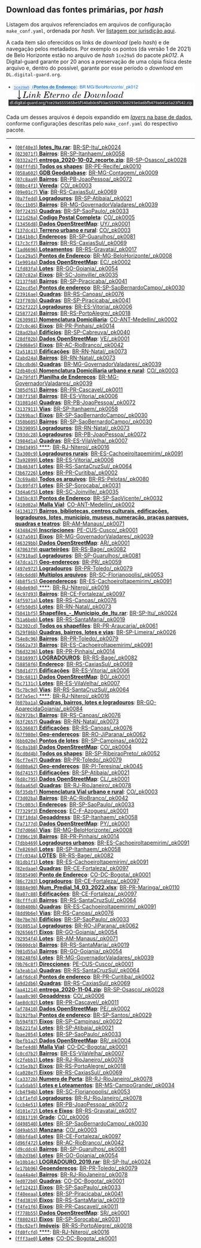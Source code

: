 ## Download das fontes primárias, por *hash*

Listagem dos arquivos referenciados em arquivos de configuração `make_conf.yaml`, ordenada por *hash*. Ver [listagem por jurisdição aqui](list-primaryData-byJurisdic.md).

A cada item são oferecidos os links de *download* (pelo *hash*) e de navegação pelos metadados. Por exemplo os pontos (da versão 1 de 2021) de Belo Horizonte estão no  arquivo de *hash* `1ce29a5` do pacote *pk012*. A Digital-guard garante por 20 anos a preservação de uma cópia física deste arquivo e, dentro do possível, garante por esse período o *download* em `DL.digital-guard.org`.

![](../assets/a4a-linkEternoDL-hashList.png)

Cada um desses arquivos é depois expandido em [*layers* na base de dados](ftypes.md), conforme configurações descritas pelo  `make_conf.yaml` do respectivo pacote.

------

 - [(`00f40e3`) **lotes_Itu.rar**](http://dl.digital-guard.org/00f40e3731f0e04b8d1050a4716385f412aed5b32b560a47cc321ef4ea5413f8.rar): [BR-SP-Itu/_pk0024 ](http://git.digital-guard.org/preserv-BR/blob/main/data/SP/Itu/_pk0024.01/make_conf.yaml)
 - [(`023071f`) **Bairros**](http://dl.digital-guard.org/023071f87e4bb37e46d42cee7841f3a2119b8f65d2778604af3644f279cf89f1.zip): [BR-SP-Itanhaem/_pk0058 ](http://git.digital-guard.org/preserv-BR/blob/main/data/SP/Itanhaem/_pk0058.01/make_conf.yaml)
 - [(`0332a2f`) **entrega_2020-10-02_recorte.zip**](http://dl.digital-guard.org/0332a2f00b8cd344818b1b734859c44c7d6b7604d347ce1619455d9bf2629d64.zip): [BR-SP-Osasco/_pk0028 ](http://git.digital-guard.org/preserv-BR/blob/main/data/SP/Osasco/_pk0028.01/make_conf.yaml)
 - [(`04fffd5`) **Todos os shapes**](http://dl.digital-guard.org/04fffd56aef1c5a53cb35e5864b940b0b103e6e4752adcff7d4f30a2cb99ddb6.zip): [BR-PE-Recife/_pk0010 ](http://git.digital-guard.org/preserv-BR/blob/main/data/PE/Recife/_pk0010.01/make_conf.yaml)
 - [(`058a602`) **GDB Geodatabase**](http://dl.digital-guard.org/058a6022054e8b3f9ba81f25f7511b58cbd4ad616b0510033b917f3f7f9f23d5.rar): [BR-MG-Contagem/_pk0009 ](http://git.digital-guard.org/preserv-BR/blob/main/data/MG/Contagem/_pk0009.01/make_conf.yaml)
 - [(`07c8aa9`) **Bairros**](http://dl.digital-guard.org/07c8aa95c98efecaa6e0a1e4667f4c2452f519477011cba4355f294c07d465c1.zip): [BR-PB-JoaoPessoa/_pk0072 ](http://git.digital-guard.org/preserv-BR/blob/main/data/PB/JoaoPessoa/_pk0072.01/make_conf.yaml)
 - [(`08bc4f1`) **Vereda**](http://dl.digital-guard.org/08bc4f124ca0a65d9eae97663eca0894d3bb4d37ead1168b767a540b68db324f.zip): [CO/_pk0003 ](http://git.digital-guard.org/preserv-CO/blob/main/data/_pk0003.01/make_conf.yaml)
 - [(`09e01c7`) **Via**](http://dl.digital-guard.org/09e01c7ab557f61a35999b32585f72059e983600606ea2870e1520e284815165.zip): [BR-RS-CaxiasSul/_pk0069 ](http://git.digital-guard.org/preserv-BR/blob/main/data/RS/CaxiasSul/_pk0069.01/make_conf.yaml)
 - [(`0a7fedd`) **Logradouros**](http://dl.digital-guard.org/0a7fedd6e8e30541f706fa7f77166a183a3cc43d2b1d3d3d0a8d3fb7f077e804.zip): [BR-SP-Atibaia/_pk0021 ](http://git.digital-guard.org/preserv-BR/blob/main/data/SP/Atibaia/_pk0021.01/make_conf.yaml)
 - [(`0cc1b05`) **Bairros**](http://dl.digital-guard.org/0cc1b05163361968a5681e971c8ab1395fcca1ba4b48150a7522a90b836727e3.zip): [BR-MG-GovernadorValadares/_pk0039 ](http://git.digital-guard.org/preserv-BR/blob/main/data/MG/GovernadorValadares/_pk0039.01/make_conf.yaml)
 - [(`0f72435`) **Quadras**](http://dl.digital-guard.org/0f724350c2511ec58873a9dcaeec51a6756f9258b2b4ecd953884198e0350cbc.zip): [BR-SP-SaoPaulo/_pk0033 ](http://git.digital-guard.org/preserv-BR/blob/main/data/SP/SaoPaulo/_pk0033.01/make_conf.yaml)
 - [(`121d26a`) **Codigo Postal Completa**](http://dl.digital-guard.org/121d26a488ae9b2dd73e72e2d9495a9b892ca3068b95fe969fc64610d7615ff8.zip): [CO/_pk0005 ](http://git.digital-guard.org/preserv-CO/blob/main/data/_pk0005.01/make_conf.yaml)
 - [(`13456d8`) **Dados OpenStreetMap**](http://dl.digital-guard.org/13456d87d099ac5b0a16203b1b41081e2a520208656f5bd963bf76d6cd738678.pbf): [UY/_pk0001 ](http://git.digital-guard.org/preserv-UY/blob/main/data/_pk0001.01/make_conf.yaml)
 - [(`137dc41`) **Terreno urbano e rural**](http://dl.digital-guard.org/137dc416e70776ac57c37a4fb0cb9bedb1468e91ed73eaa656ddee91011daed7.zip): [CO/_pk0003 ](http://git.digital-guard.org/preserv-CO/blob/main/data/_pk0003.01/make_conf.yaml)
 - [(`1641b8c`) **Endereços**](http://dl.digital-guard.org/1641b8c5fe5a2e9141939bb7353bda4fda1ea04d7a631a4d012e4759d1bf8447.zip): [BR-SP-Guarulhos/_pk0081 ](http://git.digital-guard.org/preserv-BR/blob/main/data/SP/Guarulhos/_pk0081.01/make_conf.yaml)
 - [(`17c3cf7`) **Bairros**](http://dl.digital-guard.org/17c3cf7a5fc8429b79ab09193162a627ef9d93123f7b31e1f51435ef1a8c028c.zip): [BR-RS-CaxiasSul/_pk0069 ](http://git.digital-guard.org/preserv-BR/blob/main/data/RS/CaxiasSul/_pk0069.01/make_conf.yaml)
 - [(`1ad6696`) **Loteamentos**](http://dl.digital-guard.org/1ad669693352407105ccdeb37a4398d62b0accb25888122c84afe2788c121c7b.rar): [BR-RS-Gravatai/_pk0017 ](http://git.digital-guard.org/preserv-BR/blob/main/data/RS/Gravatai/_pk0017.01/make_conf.yaml)
 - [(`1ce29a5`) **Pontos de Endereço**](http://dl.digital-guard.org/1ce29a555565be5f540ab0c6f93ac55797c368293e0a6bfb479a645a5a23f542.zip): [BR-MG-BeloHorizonte/_pk0008 ](http://git.digital-guard.org/preserv-BR/blob/main/data/MG/BeloHorizonte/_pk0008.01/make_conf.yaml)
 - [(`1e9014a`) **Dados OpenStreetMap**](http://dl.digital-guard.org/1e9014a224dd457fdb88d2b151c00d3bb5d43b3ad0284b27240fbba0b2afbe96.pbf): [EC/_pk0002 ](http://git.digital-guard.org/preserv-EC/blob/main/data/_pk0002.01/make_conf.yaml)
 - [(`1fd83fa`) **Lotes**](http://dl.digital-guard.org/1fd83fa52b1a8b9179f8e38703b1a33a30256f68994794404acde1ad786dac7e.zip): [BR-GO-Goiania/_pk0054 ](http://git.digital-guard.org/preserv-BR/blob/main/data/GO/Goiania/_pk0054.01/make_conf.yaml)
 - [(`207c82a`) **Eixos**](http://dl.digital-guard.org/207c82a3f2fa79f943c7b393b0e4fe636ff60305302f9c64c8364851fc6bf6c2.zip): [BR-SC-Joinville/_pk0035 ](http://git.digital-guard.org/preserv-BR/blob/main/data/SC/Joinville/_pk0035.01/make_conf.yaml)
 - [(`2137f68`) **Bairros**](http://dl.digital-guard.org/2137f68df828ce00c276a38b969cd651efcc2f8300f9fb4a716b6fd10019862f.zip): [BR-SP-Piracicaba/_pk0041 ](http://git.digital-guard.org/preserv-BR/blob/main/data/SP/Piracicaba/_pk0041.01/make_conf.yaml)
 - [(`22ecd5e`) **Pontos de endereço**](http://dl.digital-guard.org/22ecd5ef4ca76adef213fa422d9b5e4198f0667df598c511c30e512bb10aaedd.zip): [BR-SP-SaoBernardoCampo/_pk0030 ](http://git.digital-guard.org/preserv-BR/blob/main/data/SP/SaoBernardoCampo/_pk0030.01/make_conf.yaml)
 - [(`23916ae`) **Quadras**](http://dl.digital-guard.org/23916aea28282c1c2485ff18fa561728bcfc087c2999d9a9575658e32a66f782.zip): [BR-RS-Canoas/_pk0076 ](http://git.digital-guard.org/preserv-BR/blob/main/data/RS/Canoas/_pk0076.01/make_conf.yaml)
 - [(`23f703b`) **Quadras**](http://dl.digital-guard.org/23f703b7d1611ea29f53fe3bd2617a5939fe96d21453004838d7fe61064dae45.zip): [BR-SP-Piracicaba/_pk0041 ](http://git.digital-guard.org/preserv-BR/blob/main/data/SP/Piracicaba/_pk0041.01/make_conf.yaml)
 - [(`252f222`) **Logradouros**](http://dl.digital-guard.org/252f2228f3400be3f6fdbef5a99b3aacf1ed0232ab73675ed918f9b5f8743752.zip): [BR-ES-Vitoria/_pk0006 ](http://git.digital-guard.org/preserv-BR/blob/main/data/ES/Vitoria/_pk0006.01/make_conf.yaml)
 - [(`2587724`) **Bairros**](http://dl.digital-guard.org/258772459588f7941ac6eeda7c6839df02d58741cf6bc3e48825aecd60418251.zip): [BR-RS-PortoAlegre/_pk0018 ](http://git.digital-guard.org/preserv-BR/blob/main/data/RS/PortoAlegre/_pk0018.01/make_conf.yaml)
 - [(`2630981`) **Nomenclatura Domiciliaria**](http://dl.digital-guard.org/2630981b3e7c796f23a938d8c727ed47cf890547336ead89738b96e67fe62e7a.zip): [CO-ANT-Medellin/_pk0002 ](http://git.digital-guard.org/preserv-CO/blob/main/data/ANT/Medellin/_pk0002.01/make_conf.yaml)
 - [(`27c0c46`) **Eixos**](http://dl.digital-guard.org/27c0c467222a668837f62e9f40ac85f94685ea50f3d655207384f2343d13f573.rar): [BR-PR-Pinhais/_pk0014 ](http://git.digital-guard.org/preserv-BR/blob/main/data/PR/Pinhais/_pk0014.01/make_conf.yaml)
 - [(`28ad2ba`) **Edifícios**](http://dl.digital-guard.org/28ad2bab16b023135e52a101d2e1ddf3337806de3922599a10598b9f2131e3d2.zip): [BR-SP-Cabreuva/_pk0040 ](http://git.digital-guard.org/preserv-BR/blob/main/data/SP/Cabreuva/_pk0040.01/make_conf.yaml)
 - [(`28df02b`) **Dados OpenStreetMap**](http://dl.digital-guard.org/28df02b8889548e0913d2337ee4f4cadb0e5798e377bbc95f753d4269440526c.pbf): [VE/_pk0001 ](http://git.digital-guard.org/preserv-VE/blob/main/data/_pk0001.01/make_conf.yaml)
 - [(`29d68e5`) **Eixos**](http://dl.digital-guard.org/29d68e5ce006079b06b710cc2df3aa08d6cb6934f32bc0b29fc46d3e8272ff77.rar): [BR-AC-RioBranco/_pk0042 ](http://git.digital-guard.org/preserv-BR/blob/main/data/AC/RioBranco/_pk0042.01/make_conf.yaml)
 - [(`2a51813`) **Edificações**](http://dl.digital-guard.org/2a5181306cd0b82550fa9901efd9dfa8d2865a053537c5ab6b784b06edbbd568.zip): [BR-RN-Natal/_pk0073 ](http://git.digital-guard.org/preserv-BR/blob/main/data/RN/Natal/_pk0073.01/make_conf.yaml)
 - [(`2abd24a`) **Bairros**](http://dl.digital-guard.org/2abd24ace6842e2257f9e89bc7137de259ab9a1ea6175b3486911b99fca6dfdc.zip): [BR-RN-Natal/_pk0073 ](http://git.digital-guard.org/preserv-BR/blob/main/data/RN/Natal/_pk0073.01/make_conf.yaml)
 - [(`2bcdbd6`) **Quadras**](http://dl.digital-guard.org/2bcdbd6a2ddf4fd810147a106616f404c69a9c38bc02531fe3fa9f27acab25a6.zip): [BR-MG-GovernadorValadares/_pk0039 ](http://git.digital-guard.org/preserv-BR/blob/main/data/MG/GovernadorValadares/_pk0039.01/make_conf.yaml)
 - [(`2db40c6`) **Nomenclatura Domiciliaria urbano e rural**](http://dl.digital-guard.org/2db40c6a0a4ddc0bb0f765a9195c34b258de49b179f90cd54244406e0c62df83.zip): [CO/_pk0003 ](http://git.digital-guard.org/preserv-CO/blob/main/data/_pk0003.01/make_conf.yaml)
 - [(`2e79fdf`) **Planilha de Endereços**](http://dl.digital-guard.org/2e79fdf013a8de68e071c2f2a9911bc98196254bc9b9f39482cb0941a146b485.zip): [BR-MG-GovernadorValadares/_pk0039 ](http://git.digital-guard.org/preserv-BR/blob/main/data/MG/GovernadorValadares/_pk0039.01/make_conf.yaml)
 - [(`305df61`) **Bairros**](http://dl.digital-guard.org/305df61c61e90caef0a0409a09b7d01a56beb6e107ae4430188617c7058f02a1.zip): [BR-PR-Cascavel/_pk0011 ](http://git.digital-guard.org/preserv-BR/blob/main/data/PR/Cascavel/_pk0011.01/make_conf.yaml)
 - [(`307f158`) **Bairros**](http://dl.digital-guard.org/307f158ccd7d9ff8f7ec9767de719595fde4ea759c14316d478da176c23303fe.zip): [BR-ES-Vitoria/_pk0006 ](http://git.digital-guard.org/preserv-BR/blob/main/data/ES/Vitoria/_pk0006.01/make_conf.yaml)
 - [(`31081d4`) **Quadras**](http://dl.digital-guard.org/31081d4d9daf71ca3e0b11d06b228fd62d8eb326c889cc41af699d1d57f4c23e.zip): [BR-PB-JoaoPessoa/_pk0072 ](http://git.digital-guard.org/preserv-BR/blob/main/data/PB/JoaoPessoa/_pk0072.01/make_conf.yaml)
 - [(`3137911`) **Vias**](http://dl.digital-guard.org/3137911874246d45f025f2b98066f1e7a31543332e175e83f433005d131c40fe.zip): [BR-SP-Itanhaem/_pk0058 ](http://git.digital-guard.org/preserv-BR/blob/main/data/SP/Itanhaem/_pk0058.01/make_conf.yaml)
 - [(`3269bac`) **Eixos**](http://dl.digital-guard.org/3269bacc09d450b4d7496a2bc749ece94b1f48462ba0aae70d902404256bc433.zip): [BR-SP-SaoBernardoCampo/_pk0030 ](http://git.digital-guard.org/preserv-BR/blob/main/data/SP/SaoBernardoCampo/_pk0030.01/make_conf.yaml)
 - [(`350b605`) **Bairros**](http://dl.digital-guard.org/350b605174967b94ef49ce1bbac0352dd76e2175e5eae1b8e5b730cd9950d133.zip): [BR-SP-SaoBernardoCampo/_pk0030 ](http://git.digital-guard.org/preserv-BR/blob/main/data/SP/SaoBernardoCampo/_pk0030.01/make_conf.yaml)
 - [(`3939095`) **Logradouros**](http://dl.digital-guard.org/3939095828b4c0ec81efbcfca8f718d33e503dd8689e06d624c7957ba7fbb918.zip): [BR-RN-Natal/_pk0073 ](http://git.digital-guard.org/preserv-BR/blob/main/data/RN/Natal/_pk0073.01/make_conf.yaml)
 - [(`393dc28`) **Logradouros**](http://dl.digital-guard.org/393dc287ca1b626ecb180b40d6c9ec2ebc74a3364444a4418d77e7225c32f3f7.zip): [BR-PB-JoaoPessoa/_pk0072 ](http://git.digital-guard.org/preserv-BR/blob/main/data/PB/JoaoPessoa/_pk0072.01/make_conf.yaml)
 - [(`3984d1a`) **Quadras**](http://dl.digital-guard.org/3984d1a48b63d858fdfbe7829e493d1c35650546eb84039a59f9008de9bc4871.zip): [BR-ES-VilaVelha/_pk0007 ](http://git.digital-guard.org/preserv-BR/blob/main/data/ES/VilaVelha/_pk0007.01/make_conf.yaml)
 - [(`39d3495`) ****](http://dl.digital-guard.org/39d34950c7c61a89cfc2b4d70b0b34a85b346b41741331009205de0f06c86805.zip): [BR-RJ-Niteroi/_pk0016 ](http://git.digital-guard.org/preserv-BR/blob/main/data/RJ/Niteroi/_pk0016.01/make_conf.yaml)
 - [(`3a300c9`) **Logradouros rurais**](http://dl.digital-guard.org/3a300c9f9836c3ea1af53bfdff81e4d663c413f688fdd9c9f583105c19f3ec39.zip): [BR-ES-CachoeiroItapemirim/_pk0091 ](http://git.digital-guard.org/preserv-BR/blob/main/data/ES/CachoeiroItapemirim/_pk0091.01/make_conf.yaml)
 - [(`3a92899`) **Lotes**](http://dl.digital-guard.org/3a92899e5a7e87acb92cca7198cc0e894bac9ac96c2192b12b668d1e1d598898.zip): [BR-ES-Vitoria/_pk0006 ](http://git.digital-guard.org/preserv-BR/blob/main/data/ES/Vitoria/_pk0006.01/make_conf.yaml)
 - [(`3b4634f`) **Lotes**](http://dl.digital-guard.org/3b4634f38fafd4d3a779b1f7a1075ab2fd6b951509290849f26813319920b2fa.zip): [BR-RS-SantaCruzSul/_pk0064 ](http://git.digital-guard.org/preserv-BR/blob/main/data/RS/SantaCruzSul/_pk0064.01/make_conf.yaml)
 - [(`3b67226`) **Lotes**](http://dl.digital-guard.org/3b67226b43d2093e81204c1ed089eafafe0ffd92ce8fe98bd8db1f45b2e3bfb1.zip): [BR-PR-Curitiba/_pk0002 ](http://git.digital-guard.org/preserv-BR/blob/main/data/PR/Curitiba/_pk0002.01/make_conf.yaml)
 - [(`3c69a4b`) **Todos os arquivos**](http://dl.digital-guard.org/3c69a4bf2fa9cce1b701968f6c970230e51ee2a656f7168f384f5066a05eaba2.zip): [BR-RS-Pelotas/_pk0080 ](http://git.digital-guard.org/preserv-BR/blob/main/data/RS/Pelotas/_pk0080.01/make_conf.yaml)
 - [(`3c89fd7`) **Lotes**](http://dl.digital-guard.org/3c89fd728a33d781a60088e8b384295e92e70c96b6c9fed78bd4f36f819df67a.zip): [BR-SP-Sorocaba/_pk0031 ](http://git.digital-guard.org/preserv-BR/blob/main/data/SP/Sorocaba/_pk0031.01/make_conf.yaml)
 - [(`3d4a6f5`) **Lotes**](http://dl.digital-guard.org/3d4a6f528249d062a0bcfb18aa6c115828bb651a164617489c14017b6433c02a.zip): [BR-SC-Joinville/_pk0035 ](http://git.digital-guard.org/preserv-BR/blob/main/data/SC/Joinville/_pk0035.01/make_conf.yaml)
 - [(`3d5bc83`) **Pontos de Endereço**](http://dl.digital-guard.org/3d5bc83bbbfd7e28857d36e6cf9df06bcd1d9de257018d684a3dd91608c55742.zip): [BR-SP-SaoVicente/_pk0032 ](http://git.digital-guard.org/preserv-BR/blob/main/data/SP/SaoVicente/_pk0032.01/make_conf.yaml)
 - [(`410d02a`) **Malla Vial**](http://dl.digital-guard.org/410d02a87e8d2955849ba644ed8830f3d6761b31f4d0dbf044d39975ffc02be1.zip): [CO-ANT-Medellin/_pk0002 ](http://git.digital-guard.org/preserv-CO/blob/main/data/ANT/Medellin/_pk0002.01/make_conf.yaml)
 - [(`4134127`) **Bairros, bibliotecas, centros culturais, edificações, logradouros, lotes, município, museus, numeração, praças parques, quadras e teatros**](http://dl.digital-guard.org/4134127ab8fe9d96a17d1cfb833437de98a0186e7121db4994ae4763ab4d542a.rar): [BR-AM-Manaus/_pk0071 ](http://git.digital-guard.org/preserv-BR/blob/main/data/AM/Manaus/_pk0071.01/make_conf.yaml)
 - [(`4348429`) **Inscripciones**](http://dl.digital-guard.org/43484294f9190a3a050e097e0c106f8da16169a3e1dff9d00ea04aae6e9cbe1a.zip): [PE-CUS-Cusco/_pk0001 ](http://git.digital-guard.org/preserv-PE/blob/main/data/CUS/Cusco/_pk0001.01/make_conf.yaml)
 - [(`437a501`) **Eixos**](http://dl.digital-guard.org/437a5012420b1bdc748ea571eabfa0aee6154c41196fe898c383d76e61a5c5db.zip): [BR-MG-GovernadorValadares/_pk0039 ](http://git.digital-guard.org/preserv-BR/blob/main/data/MG/GovernadorValadares/_pk0039.01/make_conf.yaml)
 - [(`46329bb`) **Dados OpenStreetMap**](http://dl.digital-guard.org/46329bbdca69ece2efb6be39f840d8c87f6b6472f93257aad87588598787ba95.pbf): [AR/_pk0001 ](http://git.digital-guard.org/preserv-AR/blob/main/data/_pk0001.01/make_conf.yaml)
 - [(`47063f9`) **quarteirões**](http://dl.digital-guard.org/47063f994f552e27c3b528fcc60cb03e36923b6875dd862dc54062e0ecb3bf60.zip): [BR-RS-Bage/_pk0082 ](http://git.digital-guard.org/preserv-BR/blob/main/data/RS/Bage/_pk0082.01/make_conf.yaml)
 - [(`47910ad`) **Logradouros**](http://dl.digital-guard.org/47910adcd297a9ba875d89dacc91bc6b2a37d6eab4910964253e117c1484b4c5.zip): [BR-SP-Guarulhos/_pk0081 ](http://git.digital-guard.org/preserv-BR/blob/main/data/SP/Guarulhos/_pk0081.01/make_conf.yaml)
 - [(`47dca17`) **Geo-endereços**](http://dl.digital-guard.org/47dca17c620c1c34ac091dac19afb8851f1d8f9a907094a0f40a0310e774445d.zip): [BR-PR/_pk0059 ](http://git.digital-guard.org/preserv-BR/blob/main/data/PR/_pk0059.01/make_conf.yaml)
 - [(`497e972`) **Logradouros**](http://dl.digital-guard.org/497e972dd7415c9465e32e95d87d88d927327d5469d3c4f5a2aac306b6966404.zip): [BR-PR-Toledo/_pk0079 ](http://git.digital-guard.org/preserv-BR/blob/main/data/PR/Toledo/_pk0079.01/make_conf.yaml)
 - [(`49c6dd8`) **Multiplos arquivos**](http://dl.digital-guard.org/49c6dd8968a97b80ddd50f37db3204ae63278f7a9cda94fa35b03429d53a96a6.rar): [BR-SC-Florianopolis/_pk0053 ](http://git.digital-guard.org/preserv-BR/blob/main/data/SC/Florianopolis/_pk0053.01/make_conf.yaml)
 - [(`4b8f5c5`) **Geoenderecos**](http://dl.digital-guard.org/4b8f5c5264e567014e98d3314a49ba2a1c71f8da5cba66572671fe674b7788f1.zip): [BR-ES-CachoeiroItapemirim/_pk0091 ](http://git.digital-guard.org/preserv-BR/blob/main/data/ES/CachoeiroItapemirim/_pk0091.01/make_conf.yaml)
 - [(`4bde69d`) ****](http://dl.digital-guard.org/4bde69d0057c0785598f98963fdae3dc90420fb8f163652d70b659210da0ae2b.zip): [BR-RJ-Niteroi/_pk0016 ](http://git.digital-guard.org/preserv-BR/blob/main/data/RJ/Niteroi/_pk0016.01/make_conf.yaml)
 - [(`4c97d93`) **Bairros**](http://dl.digital-guard.org/4c97d93a39cce2190b436b1adf1d56321627fef452dbbf18ede812731e2a035b.zip): [BR-CE-Fortaleza/_pk0097 ](http://git.digital-guard.org/preserv-BR/blob/main/data/CE/Fortaleza/_pk0097.01/make_conf.yaml)
 - [(`4f5971a`) **Lotes**](http://dl.digital-guard.org/4f5971ab149c0d936a315fff94fdd8ee5fb2410f2a472b3eaf0d33666ee1043d.zip): [BR-RS-Canoas/_pk0076 ](http://git.digital-guard.org/preserv-BR/blob/main/data/RS/Canoas/_pk0076.01/make_conf.yaml)
 - [(`4fb50d5`) **Lotes**](http://dl.digital-guard.org/4fb50d5099297049dab0406a2ff86b78328062b2834b7a6943e256c9dd82cb31.zip): [BR-RN-Natal/_pk0073 ](http://git.digital-guard.org/preserv-BR/blob/main/data/RN/Natal/_pk0073.01/make_conf.yaml)
 - [(`5041bf5`) **Shapefiles_-_Municipio_de_Itu.rar**](http://dl.digital-guard.org/5041bf52dc6cbd99fb555180a3f34becae8c61352e975f61bfb9c56182e49749.rar): [BR-SP-Itu/_pk0024 ](http://git.digital-guard.org/preserv-BR/blob/main/data/SP/Itu/_pk0024.01/make_conf.yaml)
 - [(`51a6beb`) **Lotes**](http://dl.digital-guard.org/51a6beb9fca43e0fb45727138982f7806b8df52fce53f5e0e31edd61bfbc21b9.rar): [BR-RS-SantaMaria/_pk0019 ](http://git.digital-guard.org/preserv-BR/blob/main/data/RS/SantaMaria/_pk0019.01/make_conf.yaml)
 - [(`52302cd`) **Todos os shapefiles**](http://dl.digital-guard.org/52302cd28b0d4e36ba923a7f1fc82ff4d16f544a92b667933f8b46e036213b88.zip): [BR-PR-Araucaria/_pk0061 ](http://git.digital-guard.org/preserv-BR/blob/main/data/PR/Araucaria/_pk0061.01/make_conf.yaml)
 - [(`529f86b`) **Quadras, bairros, lotes e vias**](http://dl.digital-guard.org/529f86b71a936bfdbca3d633b80912f496b9c94a2505ef816e406e2362b631c4.zip): [BR-SP-Limeira/_pk0026 ](http://git.digital-guard.org/preserv-BR/blob/main/data/SP/Limeira/_pk0026.01/make_conf.yaml)
 - [(`54e8c96`) **Bairros**](http://dl.digital-guard.org/54e8c962d93c5075b58656b0d935889e21ea340f97c0603be1ef5f1ee07d6805.zip): [BR-PR-Toledo/_pk0079 ](http://git.digital-guard.org/preserv-BR/blob/main/data/PR/Toledo/_pk0079.01/make_conf.yaml)
 - [(`5662a73`) **Bairros**](http://dl.digital-guard.org/5662a73fff9eeb6c1c3753b4d204b5c1074e9a17454c68fabcf17bd87c2c77b4.rar): [BR-ES-CachoeiroItapemirim/_pk0091 ](http://git.digital-guard.org/preserv-BR/blob/main/data/ES/CachoeiroItapemirim/_pk0091.01/make_conf.yaml)
 - [(`56d3236`) **Lotes**](http://dl.digital-guard.org/56d32368409f4ba2c99afadc7ad307bd8cc660b93d38e57936da313fafde1f13.rar): [BR-PR-Pinhais/_pk0014 ](http://git.digital-guard.org/preserv-BR/blob/main/data/PR/Pinhais/_pk0014.01/make_conf.yaml)
 - [(`5816997`) **LOGRADOUROS**](http://dl.digital-guard.org/5816997b063b62b3d3d15ba8339a05ab1bbac651b645fddbea194d4b8a445932.zip): [BR-RS-Bage/_pk0082 ](http://git.digital-guard.org/preserv-BR/blob/main/data/RS/Bage/_pk0082.01/make_conf.yaml)
 - [(`58858f6`) **Endereço**](http://dl.digital-guard.org/58858f634229c4d857ad8bf774758f6051357b365c15d9a75cdf778cde2f65f6.zip): [BR-RS-CaxiasSul/_pk0069 ](http://git.digital-guard.org/preserv-BR/blob/main/data/RS/CaxiasSul/_pk0069.01/make_conf.yaml)
 - [(`58d1d77`) **Edificações**](http://dl.digital-guard.org/58d1d77cd2dd760f6a57bfda746da7f2658fe8a1f23f6d371ed5a8e230ac30cf.zip): [BR-ES-Vitoria/_pk0006 ](http://git.digital-guard.org/preserv-BR/blob/main/data/ES/Vitoria/_pk0006.01/make_conf.yaml)
 - [(`59c6811`) **Dados OpenStreetMap**](http://dl.digital-guard.org/59c6811f82c0ed8acdd3da4d7223f4bddfd7a2018bbd83628eaa1ec8582bc3e7.pbf): [BO/_pk0001 ](http://git.digital-guard.org/preserv-BO/blob/main/data/_pk0001.01/make_conf.yaml)
 - [(`5c7131c`) **Lotes**](http://dl.digital-guard.org/5c7131c32a7411cf7a27022b8ac2989e88f86254ed74b6b3b2e5cf94b44e3acb.zip): [BR-ES-VilaVelha/_pk0007 ](http://git.digital-guard.org/preserv-BR/blob/main/data/ES/VilaVelha/_pk0007.01/make_conf.yaml)
 - [(`5c7bc9d`) **Vias**](http://dl.digital-guard.org/5c7bc9d5d753681db743235e647cb653efe34404aad61b040af89cc2ec68bbe2.zip): [BR-RS-SantaCruzSul/_pk0064 ](http://git.digital-guard.org/preserv-BR/blob/main/data/RS/SantaCruzSul/_pk0064.01/make_conf.yaml)
 - [(`5f7e5ec`) ****](http://dl.digital-guard.org/5f7e5ecf8e15a9c13323cb9f4fddadee80eb3e253bcc270dc8c134400af3a8b2.zip): [BR-RJ-Niteroi/_pk0016 ](http://git.digital-guard.org/preserv-BR/blob/main/data/RJ/Niteroi/_pk0016.01/make_conf.yaml)
 - [(`607ba1a`) **Quadras, bairros, lotes e logradouros**](http://dl.digital-guard.org/607ba1a0c854d6c93a0e57a95fa8851be3abe05b292b477ee5eb71ec245b1fae.rar): [BR-GO-AparecidaGoiania/_pk0084 ](http://git.digital-guard.org/preserv-BR/blob/main/data/GO/AparecidaGoiania/_pk0084.01/make_conf.yaml)
 - [(`62972bc`) **Bairros**](http://dl.digital-guard.org/62972bc1f5accf55c5ea97f9154f246a111cde13c4da881798668e12b0a03a41.zip): [BR-RS-Canoas/_pk0076 ](http://git.digital-guard.org/preserv-BR/blob/main/data/RS/Canoas/_pk0076.01/make_conf.yaml)
 - [(`63f2657`) **Quadras**](http://dl.digital-guard.org/63f265730d08e440bbfaf630a78c053968ee7ec12447b19af9554f5a8a78614f.zip): [BR-RN-Natal/_pk0073 ](http://git.digital-guard.org/preserv-BR/blob/main/data/RN/Natal/_pk0073.01/make_conf.yaml)
 - [(`6536687`) **Edificações**](http://dl.digital-guard.org/6536687209661fd36ce85976660e736b76cb2597c9a6402df810fe623aa2e569.zip): [BR-RS-Canoas/_pk0076 ](http://git.digital-guard.org/preserv-BR/blob/main/data/RS/Canoas/_pk0076.01/make_conf.yaml)
 - [(`67f980e`) **Geo-endereços**](http://dl.digital-guard.org/67f980eb940a57a8f4e40b8e15be9b4b65162aa9afe27d0a89f826047f9b9039.zip): [BR-RO-JiParana/_pk0062 ](http://git.digital-guard.org/preserv-BR/blob/main/data/RO/JiParana/_pk0062.01/make_conf.yaml)
 - [(`6bb020e`) **Pontos de lotes**](http://dl.digital-guard.org/6bb020e023ffd10570d887f907fdad909eecde1003c8911ef64ac63d48f5fe8b.zip): [BR-SP-Campinas/_pk0022 ](http://git.digital-guard.org/preserv-BR/blob/main/data/SP/Campinas/_pk0022.01/make_conf.yaml)
 - [(`6c0a1b8`) **Dados OpenStreetMap**](http://dl.digital-guard.org/6c0a1b8a9cb9f5b6c32e36d01d792fb90d823ad722f4271a3d8b2da13add415b.pbf): [CO/_pk0004 ](http://git.digital-guard.org/preserv-CO/blob/main/data/_pk0004.01/make_conf.yaml)
 - [(`6cd0d4b`) **Todos os shapes**](http://dl.digital-guard.org/6cd0d4b475e61b8cbd078787ea8b38ebdd051a1def026ca476d4a83d40354738.zip): [BR-SP-RibeiraoPreto/_pk0052 ](http://git.digital-guard.org/preserv-BR/blob/main/data/SP/RibeiraoPreto/_pk0052.01/make_conf.yaml)
 - [(`6cf7e47`) **Quadras**](http://dl.digital-guard.org/6cf7e47ce736468fb740f4f6f884464e81f8ff3a9682f92c38d041825ebb4a39.zip): [BR-PR-Toledo/_pk0079 ](http://git.digital-guard.org/preserv-BR/blob/main/data/PR/Toledo/_pk0079.01/make_conf.yaml)
 - [(`6d00a62`) **Geo-endereços**](http://dl.digital-guard.org/6d00a6246765ac93ce682e94282ecc0ed38cfdc1e7a6e936f53341414fd5269a.zip): [BR-PI-Teresina/_pk0045 ](http://git.digital-guard.org/preserv-BR/blob/main/data/PI/Teresina/_pk0045.01/make_conf.yaml)
 - [(`6d74157`) **Edificações**](http://dl.digital-guard.org/6d741572b6c31ffd82cf004b92fa98056545df805bcb64afba5e7b26e32b62ab.zip): [BR-SP-Atibaia/_pk0021 ](http://git.digital-guard.org/preserv-BR/blob/main/data/SP/Atibaia/_pk0021.01/make_conf.yaml)
 - [(`6d8c795`) **Dados OpenStreetMap**](http://dl.digital-guard.org/6d8c79528bfc76af89482d009139b82bfcf2729aebc58368d00a7d3b7af4ca1e.pbf): [CL/_pk0001 ](http://git.digital-guard.org/preserv-CL/blob/main/data/_pk0001.01/make_conf.yaml)
 - [(`6daa65d`) **Quadras**](http://dl.digital-guard.org/6daa65d15bbda6b9d9959daf8d43c2063ed0410b643870c24d22af4fd149032d.zip): [BR-RJ-RioJaneiro/_pk0078 ](http://git.digital-guard.org/preserv-BR/blob/main/data/RJ/RioJaneiro/_pk0078.02/make_conf.yaml)
 - [(`6f35dbf`) **Nomenclatura Vial urbano e rural**](http://dl.digital-guard.org/6f35dbfe7ad230f1f6f2209f5d50901c05965d7b97a9c3dafada4a9af012c335.zip): [CO/_pk0003 ](http://git.digital-guard.org/preserv-CO/blob/main/data/_pk0003.01/make_conf.yaml)
 - [(`73d02ba`) **Bairros**](http://dl.digital-guard.org/73d02ba0ae4b0a994a629f7d06f0a027259f5c1d97e53f9b771fecd345c2a02b.zip): [BR-AC-RioBranco/_pk0042 ](http://git.digital-guard.org/preserv-BR/blob/main/data/AC/RioBranco/_pk0042.01/make_conf.yaml)
 - [(`75c003c`) **Endereços**](http://dl.digital-guard.org/75c003ca72fd92a2cd2146518c8bd69b6396dd1ee70d5e94c81107e27b498c12.zip): [BR-SP-SaoPaulo/_pk0033 ](http://git.digital-guard.org/preserv-BR/blob/main/data/SP/SaoPaulo/_pk0033.01/make_conf.yaml)
 - [(`77329f3`) **Endereços**](http://dl.digital-guard.org/77329f34a71ed1dcf470ac74a96b5a93ee27245060b5980a1153a6bd81e2e7ea.zip): [EC-F-Azogues/_pk0001 ](http://git.digital-guard.org/preserv-EC/blob/main/data/F/Azogues/_pk0001.01/make_conf.yaml)
 - [(`78f10da`) **Geoaddress**](http://dl.digital-guard.org/78f10da32c1dfab83bdbb448884731fffba15a36c88337b122bc6e896a841302.zip): [BR-SP-Itanhaem/_pk0058 ](http://git.digital-guard.org/preserv-BR/blob/main/data/SP/Itanhaem/_pk0058.01/make_conf.yaml)
 - [(`7a7177d`) **Dados OpenStreetMap**](http://dl.digital-guard.org/7a7177dec5f8cc10d4dc0120b4207c697eb8dff2472c08721b725e6c731f7e88.pbf): [PY/_pk0001 ](http://git.digital-guard.org/preserv-PY/blob/main/data/_pk0001.01/make_conf.yaml)
 - [(`7d7d066`) **Vias**](http://dl.digital-guard.org/7d7d0661683a8eebd95d544c47dd0e254fc75e3d916fe9900a3bd9fb7b2cc378.zip): [BR-MG-BeloHorizonte/_pk0008 ](http://git.digital-guard.org/preserv-BR/blob/main/data/MG/BeloHorizonte/_pk0008.01/make_conf.yaml)
 - [(`7d96c19`) **Bairros**](http://dl.digital-guard.org/7d96c19771ca271623058eeb9fdc4ceb67ff68c3937a7b66e7ccdb1a4e6580fb.rar): [BR-PR-Pinhais/_pk0014 ](http://git.digital-guard.org/preserv-BR/blob/main/data/PR/Pinhais/_pk0014.01/make_conf.yaml)
 - [(`7dbb469`) **Logradouros urbanos**](http://dl.digital-guard.org/7dbb469cf4affc5e9d0486712553ed2c635a2a33e3e2389c660ceabc209e59c7.zip): [BR-ES-CachoeiroItapemirim/_pk0091 ](http://git.digital-guard.org/preserv-BR/blob/main/data/ES/CachoeiroItapemirim/_pk0091.01/make_conf.yaml)
 - [(`7e8269d`) **Lotes**](http://dl.digital-guard.org/7e8269d4c80f9a03cc999a44f028c00dd296868ee26b61f012dc53211e760417.zip): [BR-SP-Itanhaem/_pk0058 ](http://git.digital-guard.org/preserv-BR/blob/main/data/SP/Itanhaem/_pk0058.01/make_conf.yaml)
 - [(`7fc034a`) **LOTES**](http://dl.digital-guard.org/7fc034ac5c703dcfe93567bd5196ce6eba22df7b779b15ca713b026e85f64759.zip): [BR-RS-Bage/_pk0082 ](http://git.digital-guard.org/preserv-BR/blob/main/data/RS/Bage/_pk0082.01/make_conf.yaml)
 - [(`81db1f1`) **Lotes**](http://dl.digital-guard.org/81db1f1d79472aa7e664a00e012628ee113c887e952e73af28e6e86ad10a7dab.zip): [BR-ES-CachoeiroItapemirim/_pk0091 ](http://git.digital-guard.org/preserv-BR/blob/main/data/ES/CachoeiroItapemirim/_pk0091.01/make_conf.yaml)
 - [(`82edaae`) **Quadras**](http://dl.digital-guard.org/82edaae1d8a79f5167d88cb89a09a21f7e2f89bae88d16d39ebbe971a28976d5.zip): [BR-CE-Fortaleza/_pk0097 ](http://git.digital-guard.org/preserv-BR/blob/main/data/CE/Fortaleza/_pk0097.01/make_conf.yaml)
 - [(`8585490`) **Ponto de Endereço**](http://dl.digital-guard.org/8585490fefe89ff086a9234b27232cda9e29df9ad0b63d19acbd43f3760d04b5.zip): [CO-DC-Bogota/_pk0001 ](http://git.digital-guard.org/preserv-CO/blob/main/data/DC/Bogota/_pk0001.01/make_conf.yaml)
 - [(`86c7283`) **Logradouros**](http://dl.digital-guard.org/86c7283d4dc0351e397e72934f96141f55b92dc09112462cad3769649c0f8fec.zip): [BR-CE-Fortaleza/_pk0097 ](http://git.digital-guard.org/preserv-BR/blob/main/data/CE/Fortaleza/_pk0097.01/make_conf.yaml)
 - [(`8884e90`) **Num_Predial_14_03_2022.xlsx**](http://dl.digital-guard.org/8884e9035116c647376301085809c7cbfb0d44841e1f51035b4b286e8648b05a.zip): [BR-PR-Maringa/_pk0110 ](http://git.digital-guard.org/preserv-BR/blob/main/data/PR/Maringa/_pk0110.01/make_conf.yaml)
 - [(`8a07c88`) **Edificações**](http://dl.digital-guard.org/8a07c88d17167f65182a6c1a86fb89842d2e0bfe4ca5f7fc2dba4d41d9f682f9.zip): [BR-CE-Fortaleza/_pk0097 ](http://git.digital-guard.org/preserv-BR/blob/main/data/CE/Fortaleza/_pk0097.01/make_conf.yaml)
 - [(`8cfffc8`) **Bairros**](http://dl.digital-guard.org/8cfffc8d4ab052dd653748fd22c52ad708609e8c3c30283f57a7b2627fbf8aca.zip): [BR-RS-SantaCruzSul/_pk0064 ](http://git.digital-guard.org/preserv-BR/blob/main/data/RS/SantaCruzSul/_pk0064.01/make_conf.yaml)
 - [(`8d0400b`) **Quadras**](http://dl.digital-guard.org/8d0400b02d594228c5a43df5e5bcdbbb620bce1175fac22fb2f196768159d53f.zip): [BR-ES-CachoeiroItapemirim/_pk0091 ](http://git.digital-guard.org/preserv-BR/blob/main/data/ES/CachoeiroItapemirim/_pk0091.01/make_conf.yaml)
 - [(`8dd9b6e`) **Vias**](http://dl.digital-guard.org/8dd9b6e7e03435fd0adb687313f754cfd76488f13a4b3cfdcc17a4b8c317be87.zip): [BR-RS-Canoas/_pk0076 ](http://git.digital-guard.org/preserv-BR/blob/main/data/RS/Canoas/_pk0076.01/make_conf.yaml)
 - [(`8e7be76`) **Edifícios**](http://dl.digital-guard.org/8e7be760f94bb385bb1b6a47feee3afce9c0fcf48317b554834a5ac30bc5a0cf.zip): [BR-SP-SaoPaulo/_pk0033 ](http://git.digital-guard.org/preserv-BR/blob/main/data/SP/SaoPaulo/_pk0033.01/make_conf.yaml)
 - [(`910851a`) **Logradouros**](http://dl.digital-guard.org/910851a581a1eefe4a3a8534ffd46ac6ad11e998fcf7c6ebf624700b885a4b01.zip): [BR-RO-JiParana/_pk0062 ](http://git.digital-guard.org/preserv-BR/blob/main/data/RO/JiParana/_pk0062.01/make_conf.yaml)
 - [(`926566f`) **Eixos**](http://dl.digital-guard.org/926566fc01aa45a22ede663e66e371ce9e70e730e7f4e28b10b3bdf19d67fd38.zip): [BR-GO-Goiania/_pk0054 ](http://git.digital-guard.org/preserv-BR/blob/main/data/GO/Goiania/_pk0054.01/make_conf.yaml)
 - [(`92954f4`) **Lotes**](http://dl.digital-guard.org/92954f43c27c205f677dd707019bd34d7d47280e74d1eede9def964528671839.rar): [BR-AM-Manaus/_pk0071 ](http://git.digital-guard.org/preserv-BR/blob/main/data/AM/Manaus/_pk0071.02/make_conf.yaml)
 - [(`9600dcb`) **Bairros**](http://dl.digital-guard.org/9600dcba403c8dc0b066c8f429507e4672966a01c93119923f75361a6ebc64c0.zip): [BR-RS-SantaMaria/_pk0019 ](http://git.digital-guard.org/preserv-BR/blob/main/data/RS/SantaMaria/_pk0019.01/make_conf.yaml)
 - [(`981d55a`) **Bairros**](http://dl.digital-guard.org/981d55ac26d0131ff4040aeca1444ad2310e20b89ceeac70c9d4ca12caf5151b.zip): [BR-GO-Goiania/_pk0054 ](http://git.digital-guard.org/preserv-BR/blob/main/data/GO/Goiania/_pk0054.01/make_conf.yaml)
 - [(`98248f6`) **Lotes**](http://dl.digital-guard.org/98248f643e60829689b398b2852981cfd12b11799a640d93b27223dfc4346948.rar): [BR-MG-GovernadorValadares/_pk0039 ](http://git.digital-guard.org/preserv-BR/blob/main/data/MG/GovernadorValadares/_pk0039.01/make_conf.yaml)
 - [(`9b76c8f`) **Direcciones**](http://dl.digital-guard.org/9b76c8f77f5e08b9bae2d839540a6d02d640c62bf422efd3a9f629fdd247b97e.zip): [PE-CUS-Cusco/_pk0001 ](http://git.digital-guard.org/preserv-PE/blob/main/data/CUS/Cusco/_pk0001.01/make_conf.yaml)
 - [(`a3eab1a`) **Quadras**](http://dl.digital-guard.org/a3eab1ae42ce304d9bbd119ebb769b6c93c40f04b1f09c6e0e9ec322320da7ff.zip): [BR-RS-SantaCruzSul/_pk0064 ](http://git.digital-guard.org/preserv-BR/blob/main/data/RS/SantaCruzSul/_pk0064.01/make_conf.yaml)
 - [(`a6f6dc4`) **Pontos de endereço**](http://dl.digital-guard.org/a6f6dc4a8cd4bd9dcf19104bb409c2164fd07b53818a6e1c28c4aaab94f5c895.zip): [BR-PR-Curitiba/_pk0002 ](http://git.digital-guard.org/preserv-BR/blob/main/data/PR/Curitiba/_pk0002.01/make_conf.yaml)
 - [(`a9d2db6`) **Quadras**](http://dl.digital-guard.org/a9d2db675520121d4ed84084ae868d5868cbfc7516a8266eee30a15c651474dd.zip): [BR-RS-CaxiasSul/_pk0069 ](http://git.digital-guard.org/preserv-BR/blob/main/data/RS/CaxiasSul/_pk0069.01/make_conf.yaml)
 - [(`aa41214`) **entrega_2020-11-04.zip**](http://dl.digital-guard.org/aa41214cef0417fb400b83c2e196fb01d7be3688a560c36cac6e2c54cfa0502a.zip): [BR-SP-Osasco/_pk0028 ](http://git.digital-guard.org/preserv-BR/blob/main/data/SP/Osasco/_pk0028.01/make_conf.yaml)
 - [(`aaa8c90`) **Geoaddress**](http://dl.digital-guard.org/aaa8c908e179e07841aed287de18277811fedc3bd9a078100e63fd7e63c4e90b.zip): [CO/_pk0006 ](http://git.digital-guard.org/preserv-CO/blob/main/data/_pk0006.02/make_conf.yaml)
 - [(`ae8dc02`) **Lotes**](http://dl.digital-guard.org/ae8dc027fe9e0983b553508c3a313061f7f466c50d66124c86c96254f70c4c15.zip): [BR-PR-Cascavel/_pk0011 ](http://git.digital-guard.org/preserv-BR/blob/main/data/PR/Cascavel/_pk0011.01/make_conf.yaml)
 - [(`af78410`) **Dados OpenStreetMap**](http://dl.digital-guard.org/af784105ab366faa59af78747e9ba49a688b1bf044e530b0013b232fe5318e73.pbf): [PE/_pk0002 ](http://git.digital-guard.org/preserv-PE/blob/main/data/_pk0002.01/make_conf.yaml)
 - [(`b192fba`) **Pontos de endereço**](http://dl.digital-guard.org/b192fba419ef8133861a9051d2382d08476193eafbd8932f0ea05456157c301c.zip): [BR-SP-Santos/_pk0029 ](http://git.digital-guard.org/preserv-BR/blob/main/data/SP/Santos/_pk0029.01/make_conf.yaml)
 - [(`b594f87`) **Eixos**](http://dl.digital-guard.org/b594f8717d9912e25938029f8ac55eb5842b561ff29d9768c5b77489945a9c1c.zip): [BR-SP-Campinas/_pk0022 ](http://git.digital-guard.org/preserv-BR/blob/main/data/SP/Campinas/_pk0022.01/make_conf.yaml)
 - [(`b6221fa`) **Lotes**](http://dl.digital-guard.org/b6221fa57754ec8c4db284591a6ceeea7acf986eb215b2e521647e32fb175488.zip): [BR-SP-Atibaia/_pk0021 ](http://git.digital-guard.org/preserv-BR/blob/main/data/SP/Atibaia/_pk0021.01/make_conf.yaml)
 - [(`bae2054`) **Lotes**](http://dl.digital-guard.org/bae2054448855305db0fc855d2852cd5a7b369481cc03aeb809a0c3c162a2c04.zip): [BR-SP-SaoPaulo/_pk0033 ](http://git.digital-guard.org/preserv-BR/blob/main/data/SP/SaoPaulo/_pk0033.01/make_conf.yaml)
 - [(`befb1a2`) **Dados OpenStreetMap**](http://dl.digital-guard.org/befb1a28910b56920b7c10b7ae1a25d5d32f1b13931463076adebc4ab33db114.pbf): [BR/_pk0004 ](http://git.digital-guard.org/preserv-BR/blob/main/data/_pk0004.01/make_conf.yaml)
 - [(`befe4d8`) **Malla Vial**](http://dl.digital-guard.org/befe4d8cbbd51162e70f4f3dc4065acc430e20f2161073fabd007c575cd72098.zip): [CO-DC-Bogota/_pk0001 ](http://git.digital-guard.org/preserv-CO/blob/main/data/DC/Bogota/_pk0001.01/make_conf.yaml)
 - [(`c0cd7b2`) **Bairros**](http://dl.digital-guard.org/c0cd7b2a4cc67b5d49a4d296f41b564b23464364ab746adc6d2206d5dd9249af.zip): [BR-ES-VilaVelha/_pk0007 ](http://git.digital-guard.org/preserv-BR/blob/main/data/ES/VilaVelha/_pk0007.01/make_conf.yaml)
 - [(`c2febb1`) **Lotes**](http://dl.digital-guard.org/c2febb1aa33dcf75c3a23f36c6c535e7223f219e1b71fa1121cf278623961a01.zip): [BR-RJ-RioJaneiro/_pk0078 ](http://git.digital-guard.org/preserv-BR/blob/main/data/RJ/RioJaneiro/_pk0078.02/make_conf.yaml)
 - [(`c35e3b2`) **Eixos**](http://dl.digital-guard.org/c35e3b2825d3da122a74c6c8dd5f3157a3bd6201208d2a6d13dec433a6ded9fc.zip): [BR-RS-PortoAlegre/_pk0018 ](http://git.digital-guard.org/preserv-BR/blob/main/data/RS/PortoAlegre/_pk0018.01/make_conf.yaml)
 - [(`ca028e7`) **Eixos**](http://dl.digital-guard.org/ca028e7824a7489c9a406884b78fe83dfbc72f15471bd9651e636d8a8d2afd3a.zip): [BR-RS-CaxiasSul/_pk0069 ](http://git.digital-guard.org/preserv-BR/blob/main/data/RS/CaxiasSul/_pk0069.01/make_conf.yaml)
 - [(`ca3372b`) **Numero de Porta**](http://dl.digital-guard.org/ca3372bbecd51a34481c39af3c194db84c3fd6b578a14f58aa8f787d3f86caf4.rar): [BR-RJ-RioJaneiro/_pk0078 ](http://git.digital-guard.org/preserv-BR/blob/main/data/RJ/RioJaneiro/_pk0078.02/make_conf.yaml)
 - [(`ca5dab5`) **Lotes e Loteamentos**](http://dl.digital-guard.org/ca5dab519aae0b5cfbc6f8930641c0cce2abbc34c25e306b3fe0aea87df34b74.rar): [BR-MS-CampoGrande/_pk0034 ](http://git.digital-guard.org/preserv-BR/blob/main/data/MS/CampoGrande/_pk0034.01/make_conf.yaml)
 - [(`cb4f94b`) **Lotes**](http://dl.digital-guard.org/cb4f94bedbafd003b4791954e07b05a591a36bbace9cd6ca6576ed840b32bd8c.zip): [BR-SC-Florianopolis/_pk0053 ](http://git.digital-guard.org/preserv-BR/blob/main/data/SC/Florianopolis/_pk0053.01/make_conf.yaml)
 - [(`cbf1efd`) **Logradouros**](http://dl.digital-guard.org/cbf1efdbbdbc96f0c012556ff36040d8314564d300f9c53aaef8b49f0b8000c9.zip): [BR-RJ-RioJaneiro/_pk0078 ](http://git.digital-guard.org/preserv-BR/blob/main/data/RJ/RioJaneiro/_pk0078.02/make_conf.yaml)
 - [(`ccb4e51`) **Lotes**](http://dl.digital-guard.org/ccb4e51a2caca195e8fd260de69d07ffc2d0cbbb80e4455806d7c89f2932948c.zip): [BR-PB-JoaoPessoa/_pk0072 ](http://git.digital-guard.org/preserv-BR/blob/main/data/PB/JoaoPessoa/_pk0072.01/make_conf.yaml)
 - [(`d101e72`) **Lotes e Eixos**](http://dl.digital-guard.org/d101e729d51ddfc33e4a866684074487c5a2601c7c84d4eca01ff9bbca186cda.rar): [BR-RS-Gravatai/_pk0017 ](http://git.digital-guard.org/preserv-BR/blob/main/data/RS/Gravatai/_pk0017.01/make_conf.yaml)
 - [(`d381719`) **Grade**](http://dl.digital-guard.org/d3817192260c4a6d34be44a72c5eb06c9c9b5a6f5abf3ee56af86671d7602bb7.rar): [CO/_pk0006 ](http://git.digital-guard.org/preserv-CO/blob/main/data/_pk0006.01/make_conf.yaml)
 - [(`d498540`) **Lotes**](http://dl.digital-guard.org/d4985405060cc1887962a4278b4d68ada6ffd3ed72f296bd72d65abc4897cd2d.zip): [BR-SP-SaoBernardoCampo/_pk0030 ](http://git.digital-guard.org/preserv-BR/blob/main/data/SP/SaoBernardoCampo/_pk0030.01/make_conf.yaml)
 - [(`d49ab53`) **Manzana**](http://dl.digital-guard.org/d49ab53b06be4934f160bee3a92d671346d9ad2137fbd901e99875ab2fad7621.zip): [CO/_pk0003 ](http://git.digital-guard.org/preserv-CO/blob/main/data/_pk0003.01/make_conf.yaml)
 - [(`d6bfda4`) **Lotes**](http://dl.digital-guard.org/d6bfda4f6ec70796d753b570ff04afc040ba6a2c438f116b301a977db3788b5e.zip): [BR-CE-Fortaleza/_pk0097 ](http://git.digital-guard.org/preserv-BR/blob/main/data/CE/Fortaleza/_pk0097.01/make_conf.yaml)
 - [(`d96f472`) **Lotes**](http://dl.digital-guard.org/d96f47270e22336cf4660f742ae4dba5694f15c6833363167c91d9fc9929871b.zip): [BR-AC-RioBranco/_pk0042 ](http://git.digital-guard.org/preserv-BR/blob/main/data/AC/RioBranco/_pk0042.01/make_conf.yaml)
 - [(`d9cddc6`) **Bairros**](http://dl.digital-guard.org/d9cddc63f7782d250fc80f0572b9fb884ee7ec1911e19deea4381a4ad5d0a172.zip): [BR-SP-Guarulhos/_pk0081 ](http://git.digital-guard.org/preserv-BR/blob/main/data/SP/Guarulhos/_pk0081.01/make_conf.yaml)
 - [(`db2d3b6`) **Lotes**](http://dl.digital-guard.org/db2d3b64a2494ff53212d276645986490890025d2b5d1fc5a1b90af7e7bbdf39.zip): [BR-GO-Goiania/_pk0054 ](http://git.digital-guard.org/preserv-BR/blob/main/data/GO/Goiania/_pk0054.01/make_conf.yaml)
 - [(`e10b14c`) **LOGRADOURO_2019.rar**](http://dl.digital-guard.org/e10b14c4bfeaa6b40b725acc573a98fba308b72836002af3c7431982b74348f1.rar): [BR-SP-Itu/_pk0024 ](http://git.digital-guard.org/preserv-BR/blob/main/data/SP/Itu/_pk0024.01/make_conf.yaml)
 - [(`e17bb96`) **Geoendereços**](http://dl.digital-guard.org/e17bb963a4bf4f48743c5a60ac6ab91a88b6aff8b3ef7045a34bde155dbef1b9.zip): [BR-PR-Toledo/_pk0079 ](http://git.digital-guard.org/preserv-BR/blob/main/data/PR/Toledo/_pk0079.01/make_conf.yaml)
 - [(`ea44a4e`) **Bairros**](http://dl.digital-guard.org/ea44a4e799c709b77e0de02ca98c67895246bccc4634940c77e5e82ce1b61f31.zip): [BR-RJ-RioJaneiro/_pk0078 ](http://git.digital-guard.org/preserv-BR/blob/main/data/RJ/RioJaneiro/_pk0078.02/make_conf.yaml)
 - [(`ed072b0`) **Quadras**](http://dl.digital-guard.org/ed072b0391d6c4a9bd76237b4ebb55de4f00ff0b73325d715d35baf29f41278e.zip): [CO-DC-Bogota/_pk0001 ](http://git.digital-guard.org/preserv-CO/blob/main/data/DC/Bogota/_pk0001.01/make_conf.yaml)
 - [(`ef12421`) **Eixos**](http://dl.digital-guard.org/ef12421332aca1f53484084ab50bdca48d243ba1d9593ebfd873a1af2ab86556.zip): [BR-SP-SaoPaulo/_pk0033 ](http://git.digital-guard.org/preserv-BR/blob/main/data/SP/SaoPaulo/_pk0033.01/make_conf.yaml)
 - [(`f40eeaa`) **Lotes**](http://dl.digital-guard.org/f40eeaa6fe4f78e52be084392cc9c04d07a95112f7fb2acaf3210fd23fbdf4a8.zip): [BR-SP-Piracicaba/_pk0041 ](http://git.digital-guard.org/preserv-BR/blob/main/data/SP/Piracicaba/_pk0041.01/make_conf.yaml)
 - [(`f4d3819`) **Eixos**](http://dl.digital-guard.org/f4d3819f9853e85e43bf7a58de7f257eed5f63bcf36daed1c4db0f2701544adc.zip): [BR-RS-SantaMaria/_pk0019 ](http://git.digital-guard.org/preserv-BR/blob/main/data/RS/SantaMaria/_pk0019.01/make_conf.yaml)
 - [(`f4fe1f6`) **Eixos**](http://dl.digital-guard.org/f4fe1f604f927b1d07ae56ec11ea9e3c4c64a4d02c01ce80ad041beadab165dc.zip): [BR-PR-Cascavel/_pk0011 ](http://git.digital-guard.org/preserv-BR/blob/main/data/PR/Cascavel/_pk0011.01/make_conf.yaml)
 - [(`f778b55`) **Dados OpenStreetMap**](http://dl.digital-guard.org/f778b557c705b1e4c80efb70cfc371cbacf5b61bfa56d3532dc83b4cd664be8a.pbf): [SR/_pk0001 ](http://git.digital-guard.org/preserv-SR/blob/main/data/_pk0001.01/make_conf.yaml)
 - [(`f880241`) **Eixos**](http://dl.digital-guard.org/f88024120a0355a4a9c5ee990c31a41a031a06c25e82eca5e7320d00030edb36.zip): [BR-SP-Sorocaba/_pk0031 ](http://git.digital-guard.org/preserv-BR/blob/main/data/SP/Sorocaba/_pk0031.01/make_conf.yaml)
 - [(`fbc62ef`) **Imóveis**](http://dl.digital-guard.org/fbc62efdbd0f16a7db03b5b775c50c9425367a8dee8a85d9b53e4475bbdb99d2.zip): [BR-RS-PortoAlegre/_pk0018 ](http://git.digital-guard.org/preserv-BR/blob/main/data/RS/PortoAlegre/_pk0018.01/make_conf.yaml)
 - [(`fd0fcfd`) ****](http://dl.digital-guard.org/fd0fcfd937ee3d20620862cce6e870679518f4756063f3045c7f65e6b9ca9981.zip): [BR-RJ-Niteroi/_pk0016 ](http://git.digital-guard.org/preserv-BR/blob/main/data/RJ/Niteroi/_pk0016.01/make_conf.yaml)
 - [(`fff3ae0`) **Lotes**](http://dl.digital-guard.org/fff3ae00d851d47c02d3b510d856526693a47250b4739b57cc6eaa88e0f57acd.zip): [CO-DC-Bogota/_pk0001 ](http://git.digital-guard.org/preserv-CO/blob/main/data/DC/Bogota/_pk0001.01/make_conf.yaml)
